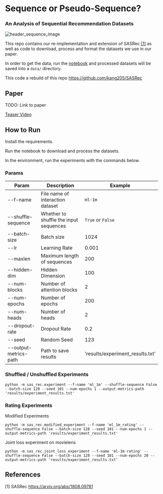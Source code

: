# Sequence or Pseudo-Sequence? #
### An Analysis of Sequential Recommendation Datasets ###
![header_sequence_image](https://user-images.githubusercontent.com/24967046/133691042-17c1b127-1b64-4363-8919-1c0fa39e4543.png)

This repo contains our re-implementation and extension of SASRec [[1]](#1) as well as code to download, process and format the datasets we use in our paper.

In order to get the data, run the [notebook](https://github.com/VodyTV/sops-sasrec/blob/bad7982f67afeefb7e7bd4926bc460b8912e1025/notebooks/data_loading.ipynb) and processed datasets will be saved into a `data/` directory. 

This code a rebuild of this repo https://github.com/kang205/SASRec

## Paper
TODO: Link to paper

[Teaser Video](https://perspectives-ws.github.io/2021/videos/#sequence-or-pseudo-sequence-an-analysis-of-sequential-recommendation-datasets)

## How to Run
Install the requirements.

Run the notebook to download and process the datasets.

In the environment, run the experiments with the commands below.

### Params

| Param      | Description | Example |
| --------------------- | ----------- | ------------------- | 
| --f-name              | File name of interaction dataset | `ml-1m` |
| --shuffle-sequence    | Whether to shuffle the input sequences | `True` or `False` | 
| --batch-size          | Batch size | 1024 | 
| --lr                  | Learning Rate | 0.001 | 
| --maxlen              | Maximum length of sequences | 200 | 
| --hidden-dim          | Hidden Dimension | 100 | 
| --num-blocks          | Number of attention blocks | 2 | 
| --num-epochs          | Number of epochs | 200 |
| --num-heads           | Number of heads | 2 |
| --dropout-rate        | Dropout Rate | 0.2 |  
| --seed                | Random Seed | 123 |
| --output-metrics-path | Path to save results | 'results/experiment_results.txt' |


### Shuffled / Unshuffled Experiments
```
python -m sas_rec.experiment --f-name 'ml_1m' --shuffle-sequence False --batch-size 128 --seed 101 --num-epochs 1 --output-metrics-path 'results/experiment_results.txt'
```

### Rating Experiments
Modified Experiments
```
python -m sas_rec.modified_experiment --f-name 'ml_1m_rating' --shuffle-sequence False --batch-size 128 --seed 101 --num-epochs 1 --output-metrics-path 'results/experiment_results.txt'
```

Joint loss experiment on movielens

```
python -m sas_rec.joint_loss_experiment --f-name 'ml-1m-rating' --shuffle-sequence False --batch-size 128 --seed 101 --num-epochs 20 --output-metrics-path 'results/experiment_results.txt'
```


## References
<a id="1">[1]</a> 
SASRec https://arxiv.org/abs/1808.09781
